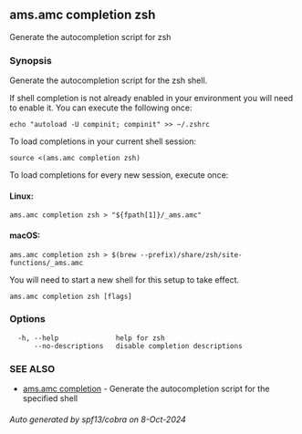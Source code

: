 ## ams.amc completion zsh

Generate the autocompletion script for zsh

### Synopsis

Generate the autocompletion script for the zsh shell.

If shell completion is not already enabled in your environment you will need
to enable it.  You can execute the following once:

	echo "autoload -U compinit; compinit" >> ~/.zshrc

To load completions in your current shell session:

	source <(ams.amc completion zsh)

To load completions for every new session, execute once:

#### Linux:

	ams.amc completion zsh > "${fpath[1]}/_ams.amc"

#### macOS:

	ams.amc completion zsh > $(brew --prefix)/share/zsh/site-functions/_ams.amc

You will need to start a new shell for this setup to take effect.


```
ams.amc completion zsh [flags]
```

### Options

```
  -h, --help              help for zsh
      --no-descriptions   disable completion descriptions
```

### SEE ALSO

* [ams.amc completion](ams.amc_completion.md)	 - Generate the autocompletion script for the specified shell

###### Auto generated by spf13/cobra on 8-Oct-2024
